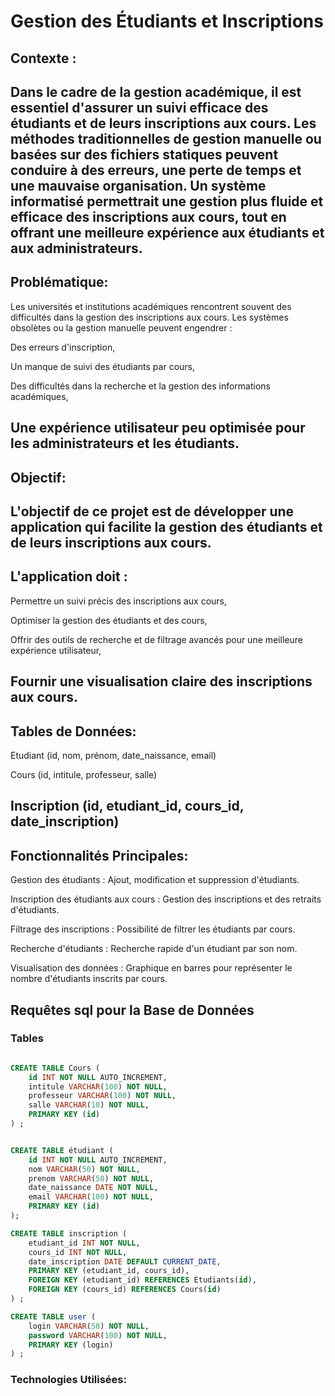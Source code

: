 # Gestion des Étudiants et Inscriptions

## Contexte :

Dans le cadre de la gestion académique, il est essentiel d'assurer un suivi efficace des étudiants et de leurs inscriptions aux cours. Les méthodes traditionnelles de gestion manuelle ou basées sur des fichiers statiques peuvent conduire à des erreurs, une perte de temps et une mauvaise organisation. Un système informatisé permettrait une gestion plus fluide et efficace des inscriptions aux cours, tout en offrant une meilleure expérience aux étudiants et aux administrateurs.
---
## Problématique:

Les universités et institutions académiques rencontrent souvent des difficultés dans la gestion des inscriptions aux cours. Les systèmes obsolètes ou la gestion manuelle peuvent engendrer :

Des erreurs d'inscription,

Un manque de suivi des étudiants par cours,

Des difficultés dans la recherche et la gestion des informations académiques,

Une expérience utilisateur peu optimisée pour les administrateurs et les étudiants.
---
## Objectif:

L'objectif de ce projet est de développer une application qui facilite la gestion des étudiants et de leurs inscriptions aux cours. 
---
## L'application doit :

Permettre un suivi précis des inscriptions aux cours,

Optimiser la gestion des étudiants et des cours,

Offrir des outils de recherche et de filtrage avancés pour une meilleure expérience utilisateur,

Fournir une visualisation claire des inscriptions aux cours.
---
## Tables de Données:

Etudiant (id, nom, prénom, date_naissance, email)

Cours (id, intitule, professeur, salle)

Inscription (id, etudiant_id, cours_id, date_inscription)
---
## Fonctionnalités Principales:

Gestion des étudiants : Ajout, modification et suppression d'étudiants.

Inscription des étudiants aux cours : Gestion des inscriptions et des retraits d'étudiants.

Filtrage des inscriptions : Possibilité de filtrer les étudiants par cours.

Recherche d'étudiants : Recherche rapide d'un étudiant par son nom.

Visualisation des données : Graphique en barres pour représenter le nombre d'étudiants inscrits par cours.

##  Requêtes sql pour la Base de Données

### Tables

```sql

CREATE TABLE Cours (
    id INT NOT NULL AUTO_INCREMENT,
    intitule VARCHAR(100) NOT NULL,
    professeur VARCHAR(100) NOT NULL,
    salle VARCHAR(10) NOT NULL,
    PRIMARY KEY (id)
) ;


CREATE TABLE étudiant (
    id INT NOT NULL AUTO_INCREMENT,
    nom VARCHAR(50) NOT NULL,
    prenom VARCHAR(50) NOT NULL,
    date_naissance DATE NOT NULL,
    email VARCHAR(100) NOT NULL,
    PRIMARY KEY (id)
);

CREATE TABLE inscription (
    etudiant_id INT NOT NULL,
    cours_id INT NOT NULL,
    date_inscription DATE DEFAULT CURRENT_DATE,
    PRIMARY KEY (etudiant_id, cours_id),
    FOREIGN KEY (etudiant_id) REFERENCES Etudiants(id),
    FOREIGN KEY (cours_id) REFERENCES Cours(id)
) ;

CREATE TABLE user (
    login VARCHAR(50) NOT NULL,
    password VARCHAR(100) NOT NULL,
    PRIMARY KEY (login)
) ;
```

### Technologies Utilisées: